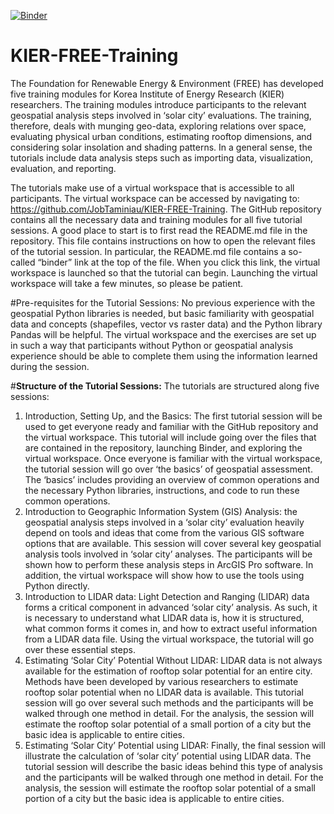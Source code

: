 [![Binder](https://mybinder.org/badge_logo.svg)](https://mybinder.org/v2/gh/JobTaminiau/KIER-FREE-Training/master)

# KIER-FREE-Training
The Foundation for Renewable Energy & Environment (FREE) has developed five training modules for Korea Institute of Energy Research (KIER) researchers. The training modules introduce participants to the relevant geospatial analysis steps involved in ‘solar city’ evaluations. The training, therefore, deals with munging geo-data, exploring relations over space, evaluating physical urban conditions, estimating rooftop dimensions, and considering solar insolation and shading patterns. In a general sense, the tutorials include data analysis steps such as importing data, visualization, evaluation, and reporting.

The tutorials make use of a virtual workspace that is accessible to all participants. The virtual workspace can be accessed by navigating to: https://github.com/JobTaminiau/KIER-FREE-Training. The GitHub repository contains all the necessary data and training modules for all five tutorial sessions. A good place to start is to first read the README.md file in the repository. This file contains instructions on how to open the relevant files of the tutorial session. In particular, the README.md file contains a so-called “binder” link at the top of the file. When you click this link, the virtual workspace is launched so that the tutorial can begin. Launching the virtual workspace will take a few minutes, so please be patient.

#Pre-requisites for the Tutorial Sessions:
No previous experience with the geospatial Python libraries is needed, but basic familiarity with geospatial data and concepts (shapefiles, vector vs raster data) and the Python library Pandas will be helpful. The virtual workspace and the exercises are set up in such a way that participants without Python or geospatial analysis experience should be able to complete them using the information learned during the session.

#**Structure of the Tutorial Sessions:**
The tutorials are structured along five sessions:
1.	Introduction, Setting Up, and the Basics: The first tutorial session will be used to get everyone ready and familiar with the GitHub repository and the virtual workspace. This tutorial will include going over the files that are contained in the repository, launching Binder, and exploring the virtual workspace. Once everyone is familiar with the virtual workspace, the tutorial session will go over ‘the basics’ of geospatial assessment. The ‘basics’ includes providing an overview of common operations and the necessary Python libraries, instructions, and code to run these common operations.
2.	Introduction to Geographic Information System (GIS) Analysis: the geospatial analysis steps involved in a ‘solar city’ evaluation heavily depend on tools and ideas that come from the various GIS software options that are available. This session will cover several key geospatial analysis tools involved in ‘solar city’ analyses. The participants will be shown how to perform these analysis steps in ArcGIS Pro software. In addition, the virtual workspace will show how to use the tools using Python directly.
3.	Introduction to LIDAR data: Light Detection and Ranging (LIDAR) data forms a critical component in advanced ‘solar city’ analysis. As such, it is necessary to understand what LIDAR data is, how it is structured, what common forms it comes in, and how to extract useful information from a LIDAR data file. Using the virtual workspace, the tutorial will go over these essential steps. 
4.	Estimating ‘Solar City’ Potential Without LIDAR: LIDAR data is not always available for the estimation of rooftop solar potential for an entire city. Methods have been developed by various researchers to estimate rooftop solar potential when no LIDAR data is available. This tutorial session will go over several such methods and the participants will be walked through one method in detail. For the analysis, the session will estimate the rooftop solar potential of a small portion of a city but the basic idea is applicable to entire cities.
5.	Estimating ‘Solar City’ Potential using LIDAR: Finally, the final session will illustrate the calculation of ‘solar city’ potential using LIDAR data. The tutorial session will describe the basic ideas behind this type of analysis and the participants will be walked through one method in detail. For the analysis, the session will estimate the rooftop solar potential of a small portion of a city but the basic idea is applicable to entire cities.
